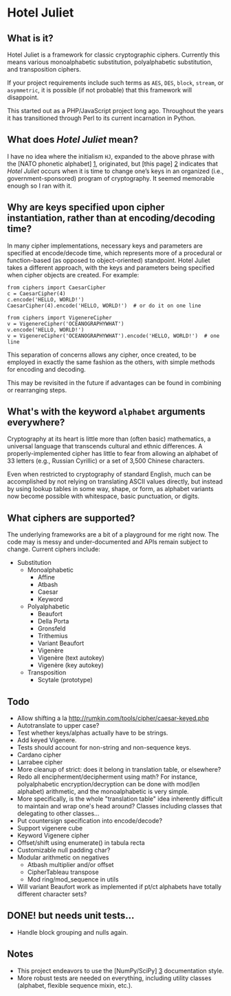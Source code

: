 # Hotel Juliet

## What is it?

Hotel Juliet is a framework for classic cryptographic ciphers.  Currently this means various monoalphabetic substitution, polyalphabetic substitution, and transposition ciphers.

If your project requirements include such terms as `AES`, `DES`, `block`, `stream`, or `asymmetric`, it is possible (if not probable) that this framework will disappoint.

This started out as a PHP/JavaScript project long ago. Throughout the years it has transitioned through Perl to its current incarnation in Python.

## What does _Hotel Juliet_ mean?

I have no idea where the initialism `HJ`, expanded to the above phrase with the [NATO phonetic alphabet] [1], originated, but [this page] [2] indicates that *Hotel Juliet* occurs when it is time to change one’s keys in an organized (i.e., government-sponsored) program of cryptography.  It seemed memorable enough so I ran with it.

  [1]: http://en.wikipedia.org/wiki/NATO_phonetic_alphabet "NATO phonetic alphabet"
  [2]: http://jproc.ca/crypto/terms.html "Common Crypto Terms"


## Why are keys specified upon cipher instantiation, rather than at encoding/decoding time?

In many cipher implementations, necessary keys and parameters are specified at encode/decode time, which represents more of a procedural or function-based (as opposed to object-oriented) standpoint.  Hotel Juliet takes a different approach, with the keys and parameters being specified when cipher objects are created.  For example:

    from ciphers import CaesarCipher
    c = CaesarCipher(4)
    c.encode('HELLO, WORLD!')
    CaesarCipher(4).encode('HELLO, WORLD!')  # or do it on one line

    from ciphers import VigenereCipher
    v = VigenereCipher('OCEANOGRAPHYWHAT')
    v.encode('HELLO, WORLD!')
    v = VigenereCipher('OCEANOGRAPHYWHAT').encode('HELLO, WORLD!')  # one line

This separation of concerns allows any cipher, once created, to be employed in exactly the same fashion as the others, with simple methods for encoding and decoding.

This may be revisited in the future if advantages can be found in combining or rearranging steps.


## What's with the keyword `alphabet` arguments everywhere?

Cryptography at its heart is little more than (often basic) mathematics, a universal language that transcends cultural and ethnic differences.  A properly-implemented cipher has little to fear from allowing an alphabet of 33 letters (e.g., Russian Cyrillic) or a set of 3,500 Chinese characters.

Even when restricted to cryptography of standard English, much can be accomplished by not relying on translating ASCII values directly, but instead by using lookup tables in some way, shape, or form, as alphabet variants now become possible with whitespace, basic punctuation, or digits.


## What ciphers are supported?

The underlying frameworks are a bit of a playground for me right now.  The code may is messy and under-documented and APIs remain subject to change.  Current ciphers include:

  * Substitution
    * Monoalphabetic
      * Affine
      * Atbash
      * Caesar
      * Keyword
    * Polyalphabetic
      * Beaufort
      * Della Porta
      * Gronsfeld
      * Trithemius
      * Variant Beaufort
      * Vigenère
      * Vigenère (text autokey)
      * Vigenère (key autokey)
    * Transposition
      * Scytale (prototype)

## Todo

  - Allow shifting a la <http://rumkin.com/tools/cipher/caesar-keyed.php>
  - Autotranslate to upper case?
  - Test whether keys/alphas actually have to be strings.
  - Add keyed Vigenere.
  - Tests should account for non-string and non-sequence keys.
  - Cardano cipher
  - Larrabee cipher
  - More cleanup of strict: does it belong in translation table, or elsewhere?
  - Redo all encipherment/decipherment using math?  For instance, polyalphabetic
    encryption/decryption can be done with mod(len alphabet) arithmetic,
    and the monoalphabetic is very simple.
  - More specifically, is the whole "translation table" idea inherently difficult
    to maintain and wrap one's head around?  Classes including classes that
    delegating to other classes...
  - Put countersign specification into encode/decode?
  - Support vigenere cube
  - Keyword Vigenere cipher
  - Offset/shift using enumerate() in tabula recta
  - Customizable null padding char?
  - Modular arithmetic on negatives
    - Atbash multiplier and/or offset
    - CipherTableau transpose
    - Mod ring/mod\_sequence in utils
  - Will variant Beaufort work as implemented if pt/ct alphabets have totally different character sets?

## DONE! but needs unit tests...

  - Handle block grouping and nulls again.


## Notes

  * This project endeavors to use the [NumPy/SciPy] [3] documentation style.
  * More robust tests are needed on everything, including utility classes (alphabet, flexible sequence mixin, etc.).


  [3]: https://github.com/numpy/numpy/blob/master/doc/HOWTO_DOCUMENT.rst.txt
